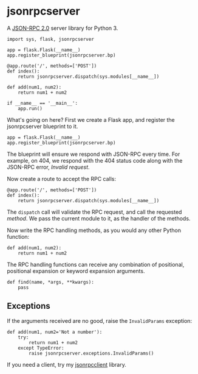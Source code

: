 jsonrpcserver
=============

A [JSON-RPC 2.0](http://www.jsonrpc.org/) server library for Python 3.

    import sys, flask, jsonrpcserver

    app = flask.Flask(__name__)
    app.register_blueprint(jsonrpcserver.bp)

    @app.route('/', methods=['POST'])
    def index():
        return jsonrpcserver.dispatch(sys.modules[__name__])

    def add(num1, num2):
        return num1 + num2

    if __name__ == '__main__':
        app.run()

What's going on here? First we create a Flask app, and register the
jsonrpcserver blueprint to it.

    app = flask.Flask(__name__)
    app.register_blueprint(jsonrpcserver.bp)

The blueprint will ensure we respond with JSON-RPC every time. For example, on
404, we respond with the 404 status code along with the JSON-RPC error, *Invalid
request*.

Now create a route to accept the RPC calls:

    @app.route('/', methods=['POST'])
    def index():
        return jsonrpcserver.dispatch(sys.modules[__name__])

The ``dispatch`` call will validate the RPC request, and call the requested
*method*. We pass the current module to it, as the handler of the methods.

Now write the RPC handling methods, as you would any other Python function:

    def add(num1, num2):
        return num1 + num2

The RPC handling functions can receive any combination of positional, positional
expansion or keyword expansion arguments.

    def find(name, *args, **kwargs):
        pass

Exceptions
----------

If the arguments received are no good, raise the ``InvalidParams`` exception:

    def add(num1, num2='Not a number'):
        try:
            return num1 + num2
        except TypeError:
            raise jsonrpcserver.exceptions.InvalidParams()

If you need a client, try my
[jsonrpcclient](https://bitbucket.org/beau-barker/jsonrpcclient) library.
